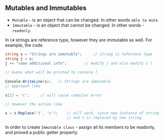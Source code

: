 ## Mutables and Immutables

- `Mutable` - is an object that can be changed. In other words `able to mute`.
- `Immutable` - is an object that cannot be changed. In other words - `readonly`.

In `C#` strings are reference type, however they are immutable as well. For example, the code

```cs
string s = "Strings are immutuble";		// string is reference type
string j = s;
j += "some additional info";		// modify j and also modify s ?
		
// Guess what will be printed to console ?
		
Console.WriteLine(s);	// Strings are immutable
// Approach like
		
s[2] = 'c'; 	// will cause compiler error

// however the action like
		
s = s.Replace('t', 'c'); 	// will work, since new instance of string is created on behalf of s, 
							// and s is replaced by new string
```	
In order to create `Immutable class` - assign all its members to be readonly, and proved a public getter property.
